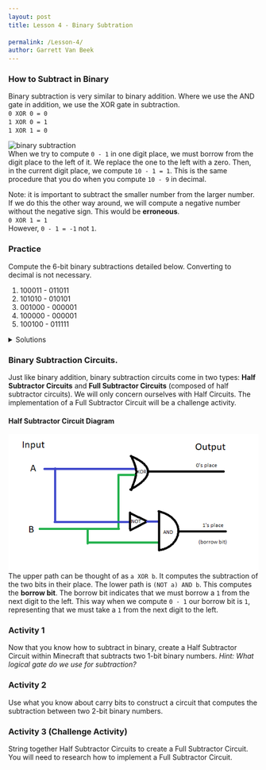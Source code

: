 ```yaml
---
layout: post
title: Lesson 4 - Binary Subtration

permalink: /Lesson-4/
author: Garrett Van Beek
---
```

### How to Subtract in Binary
Binary subtraction is very similar to binary addition. Where we use the AND gate in addition, we use the XOR gate in subtraction.  <br>
`0 XOR 0 = 0`<br>
`1 XOR 0 = 1` <br>
`1 XOR 1 = 0` <br>

![binary subtraction](#)<br>
When we try to compute `0 - 1` in one digit place, we must borrow from the digit place to the left of it. We replace the one to the left with a zero. Then, in the current digit place, we compute `10 - 1 = 1`. This is the same procedure that you do when you compute `10 - 9` in decimal.

Note: it is important to subtract the smaller number from the larger number. If we do this the other way around, we will compute a negative number without the negative sign. This would be __erroneous__.<br>
`0 XOR 1 = 1`<br>
However, `0 - 1 = -1` not `1`.

### Practice
Compute the 6-bit binary subtractions detailed below. Converting to decimal is not necessary.
1. 100011 - 011011
2. 101010 - 010101
3. 001000 - 000001
4. 100000 - 000001
5. 100100 - 011111

<details>
  <summary> Solutions </summary>
  <table class="tg">
    <tr>
      <th>#</th>
      <th>Problem</th>
      <th>Solution</th>
      <th>In Decimal</th>
    </tr>
    <tr>
      <td>1</td>
      <td>100011 - 011011</td>
      <td>001000</td>
      <td>35 - 27 = 8</td>
    </tr>
    <tr>
      <td>2</td>
      <td>101010 - 010101</td>
      <td>010101</td>
      <td>42 - 21 = 21</td>
    </tr>
    <tr>
      <td>3</td>
      <td>001000 - 000001</td>
      <td>000111</td>
      <td>8 - 1 = 7</td>
    </tr>
    <tr>
      <td>4</td>
      <td>100000 - 000001</td>
      <td>011111</td>
      <td>32 - 1 = 31</td>
    </tr>
    <tr>
      <td>5</td>
      <td>100100 - 011111</td>
      <td>000101</td>
      <td>36 - 31 = 5</td>
    </tr>
  </table>
</details>

### Binary Subtraction Circuits.
Just like binary addition, binary subtraction circuits come in two types: __Half Subtractor Circuits__ and __Full Subtractor Circuits__ (composed of half subtractor circuits). We will only concern ourselves with Half Circuits. The implementation of a Full Subtractor Circuit will be a challenge activity.

#### Half Subtractor Circuit Diagram
![half subtractor circuit](https://github.com/thegerrit/MinecraftLessons/blob/master/images/half_subtractor.png?raw=true)<br>
The upper path can be thought of as `a XOR b`. It computes the subtraction of the two bits in their place. The lower path is `(NOT a) AND b`. This computes the __borrow bit__. The borrow bit indicates that we must borrow a `1` from the next digit to the left. This way when we compute `0 - 1` our borrow bit is `1`, representing that we must take a `1` from the next digit to the left.

### Activity 1
Now that you know how to subtract in binary, create a Half Subtractor Circuit within Minecraft that subtracts two 1-bit binary numbers. _Hint: What logical gate do we use for subtraction?_

### Activity 2
Use what you know about carry bits to construct a circuit that computes the subtraction between two 2-bit binary numbers.

### Activity 3 (Challenge Activity)
String together Half Subtractor Circuits to create a Full Subtractor Circuit. You will need to research how to implement a Full Subtractor Circuit.
